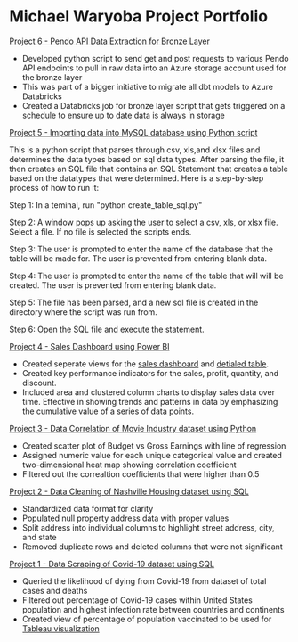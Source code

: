 # Michael Waryoba Project Portfolio 
[Project 6 - Pendo API Data Extraction for Bronze Layer](https://github.com/michaelwaryoba/ProjectPortfolio/blob/main/Project%206%20-%20Pendo%20API%20Data%20Extraction%20(PySpark).ipynb)
- Developed python script to send get and post requests to various Pendo API endpoints to pull in raw data into an Azure storage account used for the bronze layer
- This was part of a bigger initiative to migrate all dbt models to Azure Databricks
- Created a Databricks job for bronze layer script that gets triggered on a schedule to ensure up to date data is always in storage

[Project 5 - Importing data into MySQL database using Python script](https://github.com/michaelwaryoba/ProjectPortfolio/blob/main/Project%205%20-%20Data%20Import.py)

This is a python script that parses through csv, xls,and xlsx files and determines the data types based on sql data types. After parsing the file, it then creates an SQL file that contains an SQL Statement that creates a table based on the datatypes that were determined. Here is a step-by-step process of how to run it: 

Step 1: In a teminal, run "python create_table_sql.py"

Step 2: A window pops up asking the user to select a csv, xls, or xlsx file. Select a file. If no file is selected the scripts ends.

Step 3: The user is prompted to enter the name of the database that the table will be made for. The user is prevented from entering blank data.

Step 4: The user is prompted to enter the name of the table that will will be created. The user is prevented from entering blank data.

Step 5: The file has been parsed, and a new sql file is created in the directory where the script was run from.

Step 6: Open the SQL file and execute the statement.

[Project 4 - Sales Dashboard using Power BI](https://github.com/michaelwaryoba/ProjectPorfolio/blob/main/Project%204%20-%20Sales%20Dashboard%20View.pdf)
- Created seperate views for the [sales dashboard](https://github.com/michaelwaryoba/ProjectPorfolio/blob/main/Project%204%20-%20Sales%20Dashboard%20View.pdf) and [detialed table](https://github.com/michaelwaryoba/ProjectPorfolio/blob/main/Project%204%20-%20Sales%20Detail%20View.pdf).
- Created key performance indicators for the sales, profit, quantity, and discount.
- Included area and clustered column charts to display sales data over time. Effective in showing trends and patterns in data by emphasizing the cumulative value of a series of data points.

[Project 3 - Data Correlation of Movie Industry dataset using Python](https://github.com/michaelwaryoba/ProjectPorfolio/blob/main/Project%203%20-%20Movie%20Industry%20Correlation.ipynb)
- Created scatter plot of Budget vs Gross Earnings with line of regression
- Assigned numeric value for each unique categorical value and created two-dimensional heat map showing correlation coefficient
- Filtered out the correaltion coefficients that were higher than 0.5

[Project 2 - Data Cleaning of Nashville Housing dataset using SQL](https://github.com/michaelwaryoba/ProjectPorfolio/blob/main/Project%202%20-%20Data%20Cleaning%20with%20Nashville%20Housing%20data.sql)
- Standardized data format for clarity
- Populated null property address data with proper values
- Split address into individual columns to highlight street address, city, and state
- Removed duplicate rows and deleted columns that were not significant

[Project 1 - Data Scraping of Covid-19 dataset using SQL](https://github.com/michaelwaryoba/ProjectPorfolio/blob/main/Project%201%20-%20Covid-19%20SQL%20Queries.sql)
- Queried the likelihood of dying from Covid-19 from dataset of total cases and deaths
- Filtered out percentage of Covid-19 cases within United States population and highest infection rate between countries and continents
- Created view of percentage of population vaccinated to be used for [Tableau visualization](https://public.tableau.com/app/profile/michael.waryoba/viz/CovidDashboard_16514599746420/Dashboard1)
